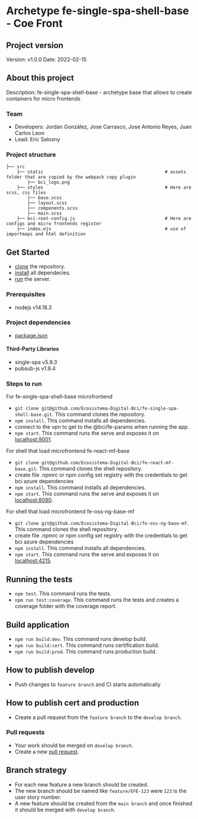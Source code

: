 #  Archetype fe-single-spa-shell-base - Coe Front

## Project version

Version: v1.0.0
Date: 2022-02-15

## About this project

Description: fe-single-spa-shell-base - archetype base that allows to create containers for micro frontends

### Team

- Developers: Jordan González, Jose Carrasco, Jose Antonio Reyes, Juan Carlos Leon
- Lead: Eric Salosny

### Project structure

    ├── src                                                     
        ├── static                                              # assets folder that are copied by the webpack copy plugin
            ├── bci_logo.png
        ├── styles                                              # Here are scss, css files
            ├── base.scss
            ├── layout.scss
            ├── components.scss
            ├── main.scss
        ├── bci-root-config.js                                  # Here are configs and micro frontends register
        ├── index.ejs                                           # use of importmaps and html definition 
       

## Get Started

- [clone](#steps-to-run) the repository.
- [install](#steps-to-run) all dependecies.
- [run](#steps-to-run) the server.

### Prerequisites

- nodejs v14.18.3

### Project dependencies

- [package.json](package.json)

#### Third-Party Libraries

- single-spa v5.9.3
- pubsub-js v1.9.4

### Steps to run

For fe-single-spa-shell-base microfrontend
- `git clone git@github.com/Ecosistema-Digital-Bci/fe-single-spa-shell-base.git`. This command clones the repository.
- `npm install`. This command installs all dependencies.
- connect to the vpn to get to the @bci/fe-params when running the app.
- `npm start`. This command runs the serve and exposes it on [localhost:9001](http://localhost:9001/).

For shell that load microfrontend fe-react-mf-base
- `git clone git@github.com/Ecosistema-Digital-Bci/fe-react-mf-base.git`. This command clones the shell repository.
-  create file .npmrc or npm config set registry <registry url> with the credentials to get bci azure dependencies
- `npm install`. This command installs all dependencies.
- `npm start`. This command runs the serve and exposes it on [localhost:8080](http://localhost:8080/).


For shell that load microfrontend fe-oss-ng-base-mf
- `git clone git@github.com/Ecosistema-Digital-Bci/fe-oss-ng-base-mf`. This command clones the shell repository.
-  create file .npmrc or npm config set registry <registry url> with the credentials to get bci azure dependencies
- `npm install`. This command installs all dependencies.
- `npm start`. This command runs the serve and exposes it on [localhost:4215](http://localhost:4215/).

## Running the tests

- `npm test`. This command runs the tests.
- `npm run test:coverage`. This command runs the tests and creates a coverage folder with the coverage report.
    
## Build application

- `npm run build:dev`.  This command runs develop build.
- `npm run build:cert`. This command runs certification build.
- `npm run build:prod`. This command runs production build.

## How to publish develop

- Push changes to `feature branch` and CI starts automatically
  
## How to publish cert and production

- Create a pull request from the `feature branch` to the `develop branch`.

### Pull requests

- Your work should be merged on `develop branch`.
- Create a new [pull request](https://github.com/Ecosistema-Digital-Bci/fe-single-spa-shell-base.git/pulls). 

## Branch strategy

- For each new feature a new branch should be created.
- The new branch should be named like `feature/EFE-123` were `123` is the user story number.
- A new feature should be created from the `main branch` and once finished it should be merged with `develop branch`.
